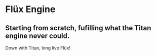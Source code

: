 Flüx Engine
=============
Starting from scratch, fufilling what the Titan engine never could. 
------------
Down with Titan, long live Flüx!
